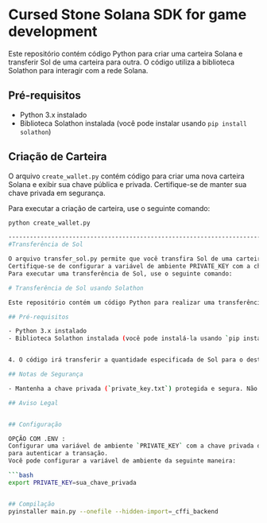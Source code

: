 # Cursed Stone Solana SDK for game development

Este repositório contém código Python para criar uma carteira Solana e transferir Sol de uma carteira para outra. O código utiliza a biblioteca Solathon para interagir com a rede Solana.

## Pré-requisitos

- Python 3.x instalado
- Biblioteca Solathon instalada (você pode instalar usando `pip install solathon`)

## Criação de Carteira

O arquivo `create_wallet.py` contém código para criar uma nova carteira Solana e exibir sua chave pública e privada. Certifique-se de manter sua chave privada em segurança.

Para executar a criação de carteira, use o seguinte comando:

```bash
python create_wallet.py

----------------------------------------------------------------------------
#Transferência de Sol

O arquivo transfer_sol.py permite que você transfira Sol de uma carteira para outra.
Certifique-se de configurar a variável de ambiente PRIVATE_KEY com a chave privada da carteira remetente.
Para executar uma transferência de Sol, use o seguinte comando:

# Transferência de Sol usando Solathon

Este repositório contém um código Python para realizar uma transferência de Sol da sua carteira Solana para outra usando a biblioteca Solathon.

## Pré-requisitos

- Python 3.x instalado
- Biblioteca Solathon instalada (você pode instalá-la usando `pip install solathon`)


4. O código irá transferir a quantidade especificada de Sol para o destinatário.

## Notas de Segurança

- Mantenha a chave privada (`private_key.txt`) protegida e segura. Não compartilhe publicamente ou armazene em locais não seguros.

## Aviso Legal


## Configuração

OPÇÃO COM .ENV :
Configurar uma variável de ambiente `PRIVATE_KEY` com a chave privada da carteira remetente antes de executar o código.
para autenticar a transação.
Você pode configurar a variável de ambiente da seguinte maneira:

```bash
export PRIVATE_KEY=sua_chave_privada


## Compilação
pyinstaller main.py --onefile --hidden-import=_cffi_backend